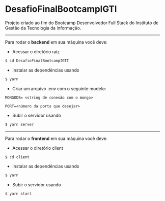 # DesafioFinalBootcampIGTI

Projeto criado ao fim do Bootcamp Desenvolvedor Full Stack do Instituto de Gestão da Tecnologia da Informação.



---

Para rodar o **backend** em sua máquina você deve:
* Acessar o diretório raiz
```sh
$ cd DesafioFinalBootcampIGTI
```
* Instalar as dependências usando
```sh
$ yarn
```
* Criar um arquivo .env com o seguinte modelo:

`MONGODB= <string de conexão com o mongo>`

`PORT=<número da porta que desejar>`
* Subir o servidor usando
```sh
$ yarn server
```
---
Para rodar o **frontend** em sua máquina você deve:
* Acessar o diretório client
```sh
$ cd client
```
* Instalar as dependências usando
```sh
$ yarn
```
* Subir o servidor usando
```sh
$ yarn start
```
